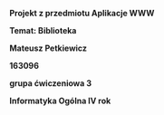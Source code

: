 <b>Projekt z przedmiotu Aplikacje WWW

Temat: Biblioteka

Mateusz Petkiewicz

163096

grupa ćwiczeniowa 3

Informatyka Ogólna IV rok
</b>
